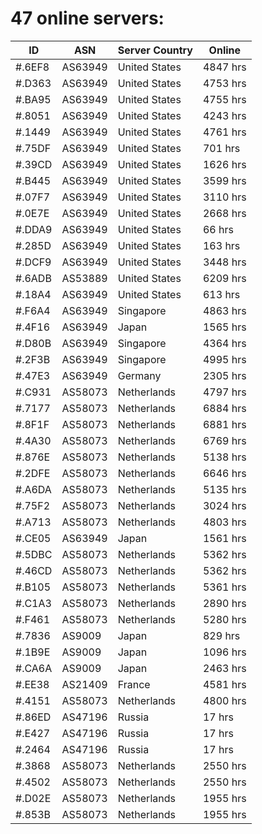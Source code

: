 # 47 online servers:

| ID | ASN | Server Country | Online |
| ------ | ------ | ------ | ------ |
| #.6EF8 | AS63949 | United States | 4847 hrs |
| #.D363 | AS63949 | United States | 4753 hrs |
| #.BA95 | AS63949 | United States | 4755 hrs |
| #.8051 | AS63949 | United States | 4243 hrs |
| #.1449 | AS63949 | United States | 4761 hrs |
| #.75DF | AS63949 | United States | 701 hrs |
| #.39CD | AS63949 | United States | 1626 hrs |
| #.B445 | AS63949 | United States | 3599 hrs |
| #.07F7 | AS63949 | United States | 3110 hrs |
| #.0E7E | AS63949 | United States | 2668 hrs |
| #.DDA9 | AS63949 | United States | 66 hrs |
| #.285D | AS63949 | United States | 163 hrs |
| #.DCF9 | AS63949 | United States | 3448 hrs |
| #.6ADB | AS53889 | United States | 6209 hrs |
| #.18A4 | AS63949 | United States | 613 hrs |
| #.F6A4 | AS63949 | Singapore | 4863 hrs |
| #.4F16 | AS63949 | Japan | 1565 hrs |
| #.D80B | AS63949 | Singapore | 4364 hrs |
| #.2F3B | AS63949 | Singapore | 4995 hrs |
| #.47E3 | AS63949 | Germany | 2305 hrs |
| #.C931 | AS58073 | Netherlands | 4797 hrs |
| #.7177 | AS58073 | Netherlands | 6884 hrs |
| #.8F1F | AS58073 | Netherlands | 6881 hrs |
| #.4A30 | AS58073 | Netherlands | 6769 hrs |
| #.876E | AS58073 | Netherlands | 5138 hrs |
| #.2DFE | AS58073 | Netherlands | 6646 hrs |
| #.A6DA | AS58073 | Netherlands | 5135 hrs |
| #.75F2 | AS58073 | Netherlands | 3024 hrs |
| #.A713 | AS58073 | Netherlands | 4803 hrs |
| #.CE05 | AS63949 | Japan | 1561 hrs |
| #.5DBC | AS58073 | Netherlands | 5362 hrs |
| #.46CD | AS58073 | Netherlands | 5362 hrs |
| #.B105 | AS58073 | Netherlands | 5361 hrs |
| #.C1A3 | AS58073 | Netherlands | 2890 hrs |
| #.F461 | AS58073 | Netherlands | 5280 hrs |
| #.7836 | AS9009 | Japan | 829 hrs |
| #.1B9E | AS9009 | Japan | 1096 hrs |
| #.CA6A | AS9009 | Japan | 2463 hrs |
| #.EE38 | AS21409 | France | 4581 hrs |
| #.4151 | AS58073 | Netherlands | 4800 hrs |
| #.86ED | AS47196 | Russia | 17 hrs |
| #.E427 | AS47196 | Russia | 17 hrs |
| #.2464 | AS47196 | Russia | 17 hrs |
| #.3868 | AS58073 | Netherlands | 2550 hrs |
| #.4502 | AS58073 | Netherlands | 2550 hrs |
| #.D02E | AS58073 | Netherlands | 1955 hrs |
| #.853B | AS58073 | Netherlands | 1955 hrs |

